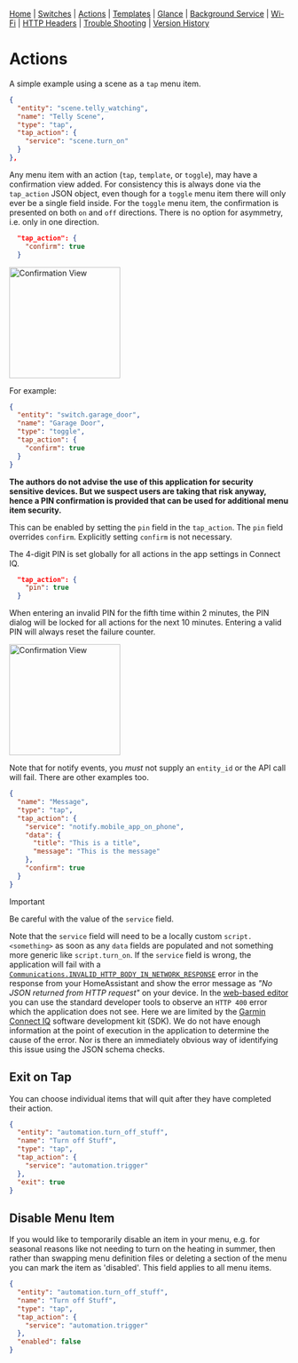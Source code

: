 [Home](../README.md) | [Switches](Switches.md) | [Actions](Actions.md) | [Templates](Templates.md) | [Glance](Glance.md) | [Background Service](../BackgroundService.md) | [Wi-Fi](../Wi-Fi.md) | [HTTP Headers](../HTTP_Headers.md) | [Trouble Shooting](../TroubleShooting.md) | [Version History](../HISTORY.md)


# Actions

A simple example using a scene as a `tap` menu item.

```json
{
  "entity": "scene.telly_watching",
  "name": "Telly Scene",
  "type": "tap",
  "tap_action": {
    "service": "scene.turn_on"
  }
},
```

Any menu item with an action (`tap`, `template`, or `toggle`), may have a confirmation view added. For consistency this is always done via the `tap_action` JSON object, even though for a `toggle` menu item there will only ever be a single field inside. For the `toggle` menu item, the confirmation is presented on both `on` and `off` directions. There is no option for asymmetry, i.e. only in one direction.

```json
  "tap_action": {
    "confirm": true
  }
```

<img src="../images/confirmation_view.png" width="200" title="Confirmation View"/>

For example:

```json
{
  "entity": "switch.garage_door",
  "name": "Garage Door",
  "type": "toggle",
  "tap_action": {
    "confirm": true
  }
}
```

**The authors do not advise the use of this application for security sensitive devices. But we suspect users are taking that risk anyway, hence a PIN confirmation is provided that can be used for additional menu item security.**

This can be enabled by setting the `pin` field in the `tap_action`. The `pin` field overrides `confirm`. Explicitly setting `confirm` is not necessary.

The 4-digit PIN is set globally for all actions in the app settings in Connect IQ.

```json
  "tap_action": {
    "pin": true
  }
```

When entering an invalid PIN for the fifth time within 2 minutes, the PIN dialog will be locked for all actions for the next 10 minutes. Entering a valid PIN will always reset the failure counter.

<img src="../images/pin_view.png" width="200" title="Confirmation View"/>

Note that for notify events, you _must_ not supply an `entity_id` or the API call will fail. There are other examples too.

```json
{
  "name": "Message",
  "type": "tap",
  "tap_action": {
    "service": "notify.mobile_app_on_phone",
    "data": {
      "title": "This is a title",
      "message": "This is the message"
    },
    "confirm": true
  }
}
```

> [!IMPORTANT]
> Be careful with the value of the `service` field.

Note that the `service` field will need to be a locally custom `script.<something>` as soon as any `data` fields are populated and not something more generic like `script.turn_on`. If the `service` field is wrong, the application will fail with a [`Communications.INVALID_HTTP_BODY_IN_NETWORK_RESPONSE`](https://developer.garmin.com/connect-iq/api-docs/Toybox/Communications.html) error in the response from your HomeAssistant and show the error message as _"No JSON returned from HTTP request"_ on your device. In the [web-based editor](https://house-of-abbey.github.io/GarminHomeAssistant/web/) you can use the standard developer tools to observe an `HTTP 400` error which the application does not see. Here we are limited by the [Garmin Connect IQ](https://developer.garmin.com/connect-iq/overview/) software development kit (SDK). We do not have enough information at the point of execution in the application to determine the cause of the error. Nor is there an immediately obvious way of identifying this issue using the JSON schema checks.

## Exit on Tap

You can choose individual items that will quit after they have completed their action.

```json
{
  "entity": "automation.turn_off_stuff",
  "name": "Turn off Stuff",
  "type": "tap",
  "tap_action": {
    "service": "automation.trigger"
  },
  "exit": true
}
```

## Disable Menu Item

If you would like to temporarily disable an item in your menu, e.g. for seasonal reasons like not needing to turn on the heating in summer, then rather than swapping menu definition files or deleting a section of the menu you can mark the item as 'disabled'. This field applies to all menu items.

```json
{
  "entity": "automation.turn_off_stuff",
  "name": "Turn off Stuff",
  "type": "tap",
  "tap_action": {
    "service": "automation.trigger"
  },
  "enabled": false
}
```
